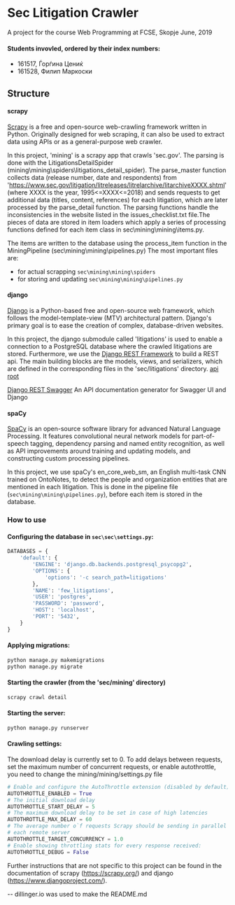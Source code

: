 # Sec Litigation Crawler
 A project for the course Web Programming at FCSE, Skopje
 June, 2019
#### Students invovled, ordered by their index numbers:
  - 161517, Ѓорѓина Цениќ
  - 161528, Филип Маркоски

## Structure
#### scrapy
[Scrapy](https://scrapy.org/) is a free and open-source web-crawling framework written in Python. Originally designed for web scraping, it can also be used to extract data using APIs or as a general-purpose web crawler.

In this project, 'mining' is a scrapy app that crawls 'sec.gov'.
The parsing is done with the LitigationsDetailSpider (mining\mining\spiders\litigations_detail_spider).
The parse_master function collects data (release number, date and respondents) from
'https://www.sec.gov/litigation/litreleases/litrelarchive/litarchiveXXXX.shtml' (where XXXX is the year, 1995<=XXXX<=2018) and sends requests to get additional data (titles, content, references) for each litigation, which are later processed by the
parse_detail function. The parsing functions handle the inconsistencies in the website listed in the issues_checklist.txt file.The pieces of data are stored in item loaders which apply a series of processing functions defined
for each item class in sec\mining\mining\items.py.

The items are written to the database using the process_item function in the MiningPipeline (sec\mining\mining\pipelines.py)
The most important files are:
- for actual scrapping `sec\mining\mining\spiders`
- for storing and updating `sec\mining\mining\pipelines.py`

#### django
[Django](https://www.djangoproject.com/) is a Python-based free and open-source web framework, which follows the model-template-view (MTV) architectural pattern. Django's primary goal is to ease the creation of complex, database-driven websites.

In this project, the django submodule called 'litigations' is used to enable a connection to a PostgreSQL database where the crawled litigations are stored.
Furthermore, we use the [Django REST Framework](https://www.django-rest-framework.org/) to build a REST api. The main building blocks are the models, views, and serializers, which are defined in the corresponding files in the 'sec/litigations' directory. [api root](http://194.149.136.108:8000/)

[Django REST Swagger](https://django-rest-swagger.readthedocs.io/en/latest/) An API documentation generator for Swagger UI and Django

#### spaCy
[SpaCy](https://spacy.io/) is an open-source software library for advanced Natural Language Processing. It features convolutional neural network models for part-of-speech tagging, dependency parsing and named entity recognition, as well as API improvements around training and updating models, and constructing custom processing pipelines.

In this project, we use spaCy's en_core_web_sm, an English multi-task CNN trained on OntoNotes, to detect the people and organization entities that are mentioned in each litigation. This is done in the pipeline file (`sec\mining\mining\pipelines.py`), before each item is stored in the database.

### How to use
#### Configuring the database in `sec\sec\settings.py`:
```python
DATABASES = {
    'default': {
        'ENGINE': 'django.db.backends.postgresql_psycopg2',
        'OPTIONS': {
            'options': '-c search_path=litigations'
        },
        'NAME': 'few_litigations',
        'USER': 'postgres',
        'PASSWORD': 'password',
        'HOST': 'localhost',
        'PORT': '5432',
    }
}
```
#### Applying migrations:
```sh
python manage.py makemigrations
python manage.py migrate
```

#### Starting the crawler (from the 'sec/mining' directory)
```sh
scrapy crawl detail
```
#### Starting the server:
```sh
python manage.py runserver
```
#### Crawling settings:
The download delay is currently set to 0.
To add delays between requests, set the maximum number of concurrent requests, or enable autothrottle,
you need to change the mining/mining/settings.py file
```python
# Enable and configure the AutoThrottle extension (disabled by default)
AUTOTHROTTLE_ENABLED = True
# The initial download delay
AUTOTHROTTLE_START_DELAY = 5
# The maximum download delay to be set in case of high latencies
AUTOTHROTTLE_MAX_DELAY = 60
# The average number o`f requests Scrapy should be sending in parallel to
# each remote server
AUTOTHROTTLE_TARGET_CONCURRENCY = 1.0
# Enable showing throttling stats for every response received:
AUTOTHROTTLE_DEBUG = False
```

Further instructions that are not specific to this project can be found in the documentation of
scrapy (https://scrapy.org/) and django (https://www.djangoproject.com/).

-- dillinger.io was used to make the README.md

